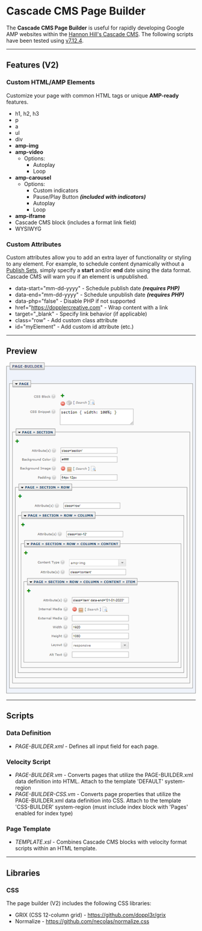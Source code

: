 # Cascade CMS Page Builder
The **Cascade CMS Page Builder** is useful for rapidly developing Google AMP websites within the [Hannon Hill's Cascade CMS](https://www.hannonhill.com/products/cascade-cms/index.html). The following scripts have been tested using [v7.12.4](https://www.hannonhill.com/cascadeserver/releases/7.12.4/index.html?utm_medium=rss).

------------

## Features (V2)

### Custom HTML/AMP Elements
Customize your page with common HTML tags or unique **AMP-ready** features.

  - h1, h2, h3
  - p
  - a
  - ul
  - div
  - **amp-img**
  - **amp-video**
    - Options:
      - Autoplay
      - Loop
  - **amp-carousel**
    - Options:
      - Custom indicators
      - Pause/Play Button ***(included with indicators)***
      - Autoplay
      - Loop
  - **amp-iframe**
  - Cascade CMS block (includes a format link field)
  - WYSIWYG

### Custom Attributes
Custom attributes allow you to add an extra layer of functionality or styling to any element. For example, to schedule content dynamically without a [Publish Sets](https://www.hannonhill.com/cascadecms/latest/content-authoring/publishing/publish-sets.html), simply specify a **start** and/or **end** date using the data format. Cascade CMS will warn you if an element is unpublished.

  - data-start="mm-dd-yyyy" - Schedule publish date ***(requires PHP)***
  - data-end="mm-dd-yyyy" - Schedule unpublish date ***(requires PHP)***
  - data-php="false" - Disable PHP if not supported
  - href="https://dopplercreative.com" - Wrap content with a link
  - target="_blank" - Specify link behavior (if applicable)
  - class="row" - Add custom class attribute
  - id="myElement" - Add custom id attribute (etc.)

------------

## Preview
![page builder description](https://raw.githubusercontent.com/doppl3r/cascade-cms-page-builder/master/assets/page-builder-description.png)

------------

## Scripts

### Data Definition
  - *PAGE-BUILDER.xml* - Defines all input field for each page.

### Velocity Script
  - *PAGE-BUILDER.vm* - Converts pages that utilize the PAGE-BUILDER.xml data definition into HTML. Attach to the template 'DEFAULT' system-region
  - *PAGE-BUILDER-CSS.vm* - Converts page properties that utilize the PAGE-BUILDER.xml data definition into CSS. Attach to the template 'CSS-BUILDER' system-region (must include index block with 'Pages' enabled for index type)

### Page Template
  - *TEMPLATE.xsl* - Combines Cascade CMS blocks with velocity format scripts within an HTML template.

------------

## Libraries

### CSS
The page builder (V2) includes the following CSS libraries:
  - GRIX (CSS 12-column grid) - https://github.com/doppl3r/grix
  - Normalize - https://github.com/necolas/normalize.css
